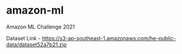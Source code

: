 # amazon-ml
Amazon ML Challenge 2021

Dataset Link - https://s3-ap-southeast-1.amazonaws.com/he-public-data/dataset52a7b21.zip
